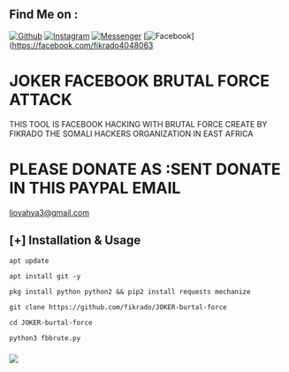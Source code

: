 ## Find Me on :
[![Github](https://img.shields.io/badge/Github-fikrado-yellow?style=for-the-badge&logo=github)](https://github.com/fikrado)
[![Instagram](https://img.shields.io/badge/IG-%40mr__yahye-red?style=for-the-badge&logo=instagram)](https://www.instagram.com/mr__yahe)
[![Messenger](https://img.shields.io/badge/telegram-blue?style=for-the-badge&logo=telegram)](https://t.me/fikrado_hacker)
[![Facebook](https://img.shields.io/badge/facebook-black?style=for-the-badge&logo=Facebook)](https://facebook.com/fikrado4048063

# JOKER FACEBOOK BRUTAL FORCE ATTACK

THIS TOOL IS FACEBOOK HACKING WITH BRUTAL FORCE CREATE BY
FIKRADO THE SOMALI HACKERS ORGANIZATION IN EAST AFRICA

# PLEASE DONATE AS :SENT  DONATE IN THIS PAYPAL EMAIL

lioyahya3@gmail.com

## [+] Installation & Usage
```
apt update

apt install git -y

pkg install python python2 && pip2 install requests mechanize

git clone https://github.com/fikrado/JOKER-burtal-force

cd JOKER-burtal-force

python3 fbbrute.py

```
### 
<img src="/itl.cat_joker-wallpaper-4k_3130186.png (1).jpg">
